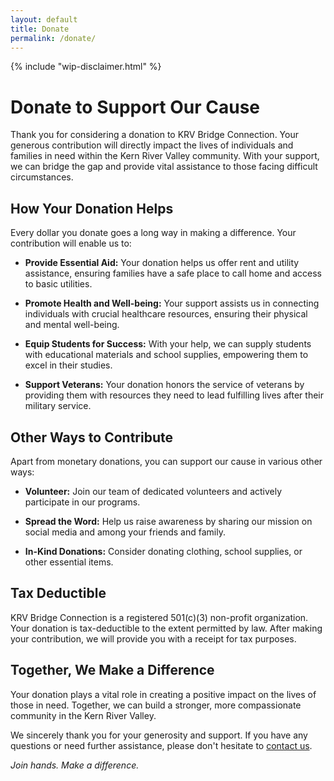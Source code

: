 ```yaml
---
layout: default
title: Donate
permalink: /donate/
---
```

{% include "wip-disclaimer.html" %}

# Donate to Support Our Cause

Thank you for considering a donation to KRV Bridge Connection. Your generous contribution will directly impact the lives of individuals and families in need within the Kern River Valley community. With your support, we can bridge the gap and provide vital assistance to those facing difficult circumstances.

## How Your Donation Helps

Every dollar you donate goes a long way in making a difference. Your contribution will enable us to:

- **Provide Essential Aid:** Your donation helps us offer rent and utility assistance, ensuring families have a safe place to call home and access to basic utilities.

- **Promote Health and Well-being:** Your support assists us in connecting individuals with crucial healthcare resources, ensuring their physical and mental well-being.

- **Equip Students for Success:** With your help, we can supply students with educational materials and school supplies, empowering them to excel in their studies.

- **Support Veterans:** Your donation honors the service of veterans by providing them with resources they need to lead fulfilling lives after their military service.

## Other Ways to Contribute

Apart from monetary donations, you can support our cause in various other ways:

- **Volunteer:** Join our team of dedicated volunteers and actively participate in our programs.

- **Spread the Word:** Help us raise awareness by sharing our mission on social media and among your friends and family.

- **In-Kind Donations:** Consider donating clothing, school supplies, or other essential items.

## Tax Deductible

KRV Bridge Connection is a registered 501(c)(3) non-profit organization. Your donation is tax-deductible to the extent permitted by law. After making your contribution, we will provide you with a receipt for tax purposes.

## Together, We Make a Difference

Your donation plays a vital role in creating a positive impact on the lives of those in need. Together, we can build a stronger, more compassionate community in the Kern River Valley.

We sincerely thank you for your generosity and support. If you have any questions or need further assistance, please don't hesitate to [contact us](mailto:contact@krvbridgeconnection.org).

*Join hands. Make a difference.*
